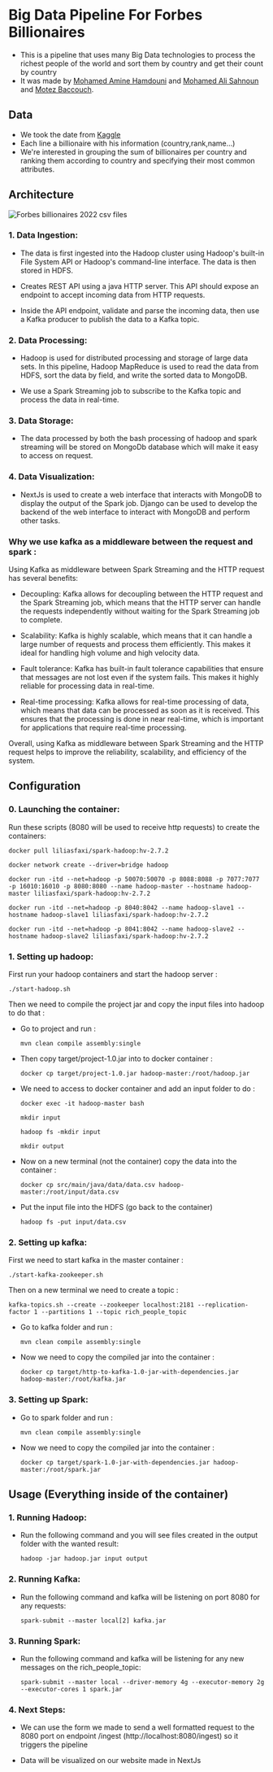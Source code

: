 # Big Data Pipeline For Forbes Billionaires

- This is a pipeline that uses many Big Data technologies to process the richest people of the world and sort them by country and get their count by country
- It was made by [Mohamed Amine Hamdouni](https://github.com/Dopeamin) and [Mohamed Ali Sahnoun](https://github.com/dalideco) and [Motez Baccouch](https://github.com/motez-baccouch).

## Data

- We took the date from [Kaggle](https://www.kaggle.com/datasets/shrikrishnaparab/forbes-billionaires-and-companies-2022?resource=download)
- Each line a billionaire with his information (country,rank,name...)
- We're interested in grouping the sum of billionaires per country and ranking them according to country and specifying their most common attributes.

## Architecture

![Forbes billionaires 2022 csv files](https://i.imgur.com/y15xczk.png)

### 1. Data Ingestion:

- The data is first ingested into the Hadoop cluster using Hadoop's built-in File System API or Hadoop's command-line interface. The data is then stored in HDFS.

- Creates REST API using a java HTTP server. This API should expose an endpoint to accept incoming data from HTTP requests.

- Inside the API endpoint, validate and parse the incoming data, then use a Kafka producer to publish the data to a Kafka topic.

### 2. Data Processing:

- Hadoop is used for distributed processing and storage of large data sets. In this pipeline, Hadoop MapReduce is used to read the data from HDFS, sort the data by field, and write the sorted data to MongoDB.

- We use a Spark Streaming job to subscribe to the Kafka topic and process the data in real-time.

### 3. Data Storage:

- The data processed by both the bash processing of hadoop and spark streaming will be stored on MongoDb database which will make it easy to access on request.

### 4. Data Visualization:

- NextJs is used to create a web interface that interacts with MongoDB to display the output of the Spark job. Django can be used to develop the backend of the web interface to interact with MongoDB and perform other tasks.

### Why we use kafka as a middleware between the request and spark :

Using Kafka as middleware between Spark Streaming and the HTTP request has several benefits:

- Decoupling: Kafka allows for decoupling between the HTTP request and the Spark Streaming job, which means that the HTTP server can handle the requests independently without waiting for the Spark Streaming job to complete.

- Scalability: Kafka is highly scalable, which means that it can handle a large number of requests and process them efficiently. This makes it ideal for handling high volume and high velocity data.

- Fault tolerance: Kafka has built-in fault tolerance capabilities that ensure that messages are not lost even if the system fails. This makes it highly reliable for processing data in real-time.

- Real-time processing: Kafka allows for real-time processing of data, which means that data can be processed as soon as it is received. This ensures that the processing is done in near real-time, which is important for applications that require real-time processing.

Overall, using Kafka as middleware between Spark Streaming and the HTTP request helps to improve the reliability, scalability, and efficiency of the system.

## Configuration

### 0. Launching the container:

Run these scripts (8080 will be used to receive http requests) to create the containers:

`docker pull liliasfaxi/spark-hadoop:hv-2.7.2`

`docker network create --driver=bridge hadoop`

`docker run -itd --net=hadoop -p 50070:50070 -p 8088:8088 -p 7077:7077 -p 16010:16010 -p 8080:8080 --name hadoop-master --hostname hadoop-master liliasfaxi/spark-hadoop:hv-2.7.2`

`docker run -itd --net=hadoop -p 8040:8042 --name hadoop-slave1 --hostname hadoop-slave1 liliasfaxi/spark-hadoop:hv-2.7.2`

`docker run -itd --net=hadoop -p 8041:8042 --name hadoop-slave2 --hostname hadoop-slave2 liliasfaxi/spark-hadoop:hv-2.7.2`

### 1. Setting up hadoop:

First run your hadoop containers and start the hadoop server :

`./start-hadoop.sh`

Then we need to compile the project jar and copy the input files into hadoop to do that :

- Go to project and run :

  `mvn clean compile assembly:single`

- Then copy target/project-1.0.jar into to docker container :

  `docker cp target/project-1.0.jar hadoop-master:/root/hadoop.jar`

- We need to access to docker container and add an input folder to do :

  `docker exec -it hadoop-master bash`

  `mkdir input`

  `hadoop fs -mkdir input`

  `mkdir output`

- Now on a new terminal (not the container) copy the data into the container :

  `docker cp src/main/java/data/data.csv hadoop-master:/root/input/data.csv`

- Put the input file into the HDFS (go back to the container)

  `hadoop fs -put input/data.csv`

### 2. Setting up kafka:

First we need to start kafka in the master container :

`./start-kafka-zookeeper.sh`

Then on a new terminal we need to create a topic :

`kafka-topics.sh --create --zookeeper localhost:2181 --replication-factor 1 --partitions 1 --topic rich_people_topic`

- Go to kafka folder and run :

  `mvn clean compile assembly:single`

- Now we need to copy the compiled jar into the container :

  `docker cp target/http-to-kafka-1.0-jar-with-dependencies.jar hadoop-master:/root/kafka.jar`

### 3. Setting up Spark:

- Go to spark folder and run :

  `mvn clean compile assembly:single`

- Now we need to copy the compiled jar into the container :

  `docker cp target/spark-1.0-jar-with-dependencies.jar hadoop-master:/root/spark.jar`

## Usage (Everything inside of the container)

### 1. Running Hadoop:

- Run the following command and you will see files created in the output folder with the wanted result:

  `hadoop -jar hadoop.jar input output`

### 2. Running Kafka:

- Run the following command and kafka will be listening on port 8080 for any requests:

  `spark-submit --master local[2] kafka.jar`

### 3. Running Spark:

- Run the following command and kafka will be listening for any new messages on the rich_people_topic:

  `spark-submit --master local --driver-memory 4g --executor-memory 2g --executor-cores 1 spark.jar`

### 4. Next Steps:

- We can use the form we made to send a well formatted request to the 8080 port on endpoint /ingest (http://localhost:8080/ingest) so it triggers the pipeline

- Data will be visualized on our website made in NextJs
